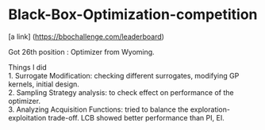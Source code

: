 # Black-Box-Optimization-competition </br>
[a link] (https://bbochallenge.com/leaderboard) </br>

Got 26th position : Optimizer from Wyoming.

Things I did </br>
    1. Surrogate Modification: checking different surrogates, modifying GP kernels, initial design. </br>
    2. Sampling Strategy analysis: to check effect on performance of the optimizer. </br>
    3. Analyzing Acquisition Functions: tried to balance the exploration-exploitation trade-off. LCB showed better performance than PI, EI.     
    
